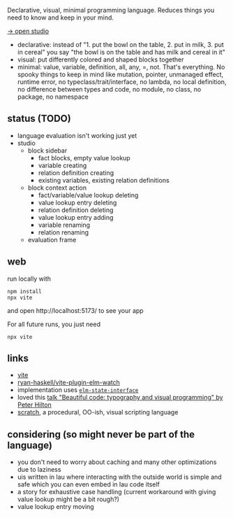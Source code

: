 Declarative, visual, minimal programming language.
Reduces things you need to know and keep in your mind.

[→ open studio](https://lue-bird.github.io/lau/)

  - declarative:
    instead of
    "1. put the bowl on the table, 2. put in milk, 3. put in cereal"
    you say "the bowl is on the table and has milk and cereal in it"
  - visual:
    put differently colored and shaped blocks together
  - minimal:
    value, variable, definition, all, any, =, not. That's everything.
    No spooky things to keep in mind like mutation, pointer, unmanaged effect, runtime error,
    no typeclass/trait/interface, no lambda, no local definition, no difference between types and code,
    no module, no class, no package, no namespace

## status (TODO)

  - language evaluation isn't working just yet
  - studio
      - block sidebar
          - fact blocks, empty value lookup
          - variable creating
          - relation definition creating
          - existing variables, existing relation definitions
      - block context action
          - fact/variable/value lookup deleting
          - value lookup entry deleting
          - relation definition deleting
          - value lookup entry adding
          - variable renaming
          - relation renaming
      - evaluation frame

## web
run locally with

```shell
npm install
npx vite
```
and open http://localhost:5173/ to see your app

For all future runs, you just need
```shell
npx vite
```


## links

  - [vite](https://vitejs.dev/)
  - [ryan-haskell/vite-plugin-elm-watch](https://github.com/ryan-haskell/vite-plugin-elm-watch)
  - implementation uses [`elm-state-interface`](https://dark.elm.dmy.fr/packages/lue-bird/elm-state-interface/latest/)
  - loved this [talk "Beautiful code: typography and visual programming" by Peter Hilton
  ](https://www.youtube.com/watch?v=rTeqsL4uxws)
  - [scratch](https://scratch.mit.edu/), a procedural, OO-ish, visual scripting language


## considering (so might never be part of the language)

  - you don't need to worry about caching and many other optimizations due to laziness
  - uis written in lau where interacting with the outside world is simple and safe which you can even embed in lau code itself
  - a story for exhaustive case handling (current workaround with giving value lookup might be a bit rough?)
  - value lookup entry moving
